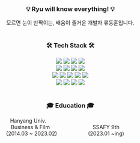 ### <div align="center" >:bulb: Ryu will know everything! :bulb: </div>

<div align="center" > 모르면 눈이 반짝이는, 배움이 즐거운 개발자 류동훈입니다.</div>
<br>

### <div align="center" > 🛠 Tech Stack 🛠 </div>

<div align="center" > <img src="https://img.shields.io/badge/Java-FF7800?style=flat&logo=coffeescript&logoColor=white"/> <img src="https://img.shields.io/badge/Python-3776AB?style=flat&logo=Python&logoColor=white"/> <img src="https://img.shields.io/badge/Javascript-F7DF1E?style=flat&logo=Javascript&logoColor=white"/> <img src="https://img.shields.io/badge/Typescript-3178C6?style=flat&logo=Typescript&logoColor=white"/> </div>

<div align="center" ><img src="https://img.shields.io/badge/Springboot-6DB33F?style=flat&logo=Springboot&logoColor=white"/> <img src="https://img.shields.io/badge/Django-092E20?style=flat&logo=Django&logoColor=white"/> <img src="https://img.shields.io/badge/React-61DAFB?style=flat&logo=React&logoColor=white"/> <img src="https://img.shields.io/badge/Vue-4FC08D?style=flat&logo=Vue.js&logoColor=white"/> </div>

<div align="center" ><img src="https://img.shields.io/badge/MySQL-4479A1?style=flat&logo=MySQL&logoColor=white"/> <img src="https://img.shields.io/badge/Redis-DC382D?style=flat&logo=Redis&logoColor=white"/> <img src="https://img.shields.io/badge/Docker-2496ED?style=flat&logo=Docker&logoColor=white"/> <img src="https://img.shields.io/badge/Amazon EC2-FF9900?style=flat&logo=amazonec2&logoColor=white"/> <img src="https://img.shields.io/badge/Nginx-009639?style=flat&logo=Nginx&logoColor=white"/> </div>

<div align="center" ><img src="https://img.shields.io/badge/Github-181717?style=flat&logo=github&logoColor=white"/> <img src="https://img.shields.io/badge/Gitlab-FC6D26?style=flat&logo=gitlab&logoColor=white"/> <img src="https://img.shields.io/badge/Jira-0052CC?style=flat&logo=jira&logoColor=white"/> <img src="https://img.shields.io/badge/Slack-4A154B?style=flat&logo=slack&logoColor=white"/> 
</div>
<br>

### <div align="center" > 🎓 Education 🎓 </div>

<div align="center">
  Hanyang Univ.&nbsp;&nbsp;&nbsp;&nbsp;&nbsp;&nbsp;&nbsp;&nbsp;&nbsp;&nbsp;&nbsp;&nbsp;&nbsp;&nbsp;&nbsp;&nbsp;&nbsp;&nbsp;&nbsp;&nbsp;&nbsp;&nbsp;&nbsp;&nbsp;&nbsp;&nbsp;&nbsp;&nbsp;&nbsp;&nbsp;&nbsp;&nbsp;&nbsp;&nbsp;&nbsp;&nbsp;&nbsp;&nbsp;&nbsp;&nbsp;&nbsp;&nbsp;&nbsp;&nbsp;&nbsp;&nbsp;&nbsp;&nbsp;&nbsp;&nbsp;&nbsp;&nbsp;&nbsp;&nbsp;&nbsp;&nbsp;&nbsp;
  <br> 
  Business & Film &nbsp;&nbsp;&nbsp;&nbsp;&nbsp;&nbsp;&nbsp;&nbsp;&nbsp;&nbsp;&nbsp;&nbsp;&nbsp;&nbsp;&nbsp;&nbsp;&nbsp;&nbsp;&nbsp;&nbsp;&nbsp;&nbsp;&nbsp;&nbsp;&nbsp;&nbsp;&nbsp; SSAFY 9th &nbsp;&nbsp;&nbsp;&nbsp;&nbsp;&nbsp;
</div>
<div align="center">
 (2014.03 ~ 2023.02) &nbsp;&nbsp;&nbsp;&nbsp;&nbsp;&nbsp;&nbsp;&nbsp;&nbsp&nbsp;&nbsp;&nbsp;&nbsp;&nbsp;&nbsp;&nbsp;&nbsp;&nbsp;&nbsp; (2023.01 ~ing) &nbsp;&nbsp;&nbsp;&nbsp;&nbsp;&nbsp;
</div>

<br>
